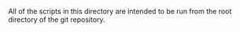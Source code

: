All of the scripts in this directory are intended to be run from the root directory of the git repository.
